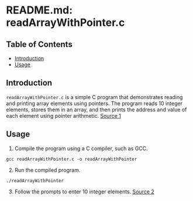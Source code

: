 # README.md: readArrayWithPointer.c

## Table of Contents
- [Introduction](#introduction)
- [Usage](#usage)

## Introduction
`readArrayWithPointer.c` is a simple C program that demonstrates reading and printing array elements using pointers. The program reads 10 integer elements, stores them in an array, and then prints the address and value of each element using pointer arithmetic. [Source 1](https://www.freecodecamp.org/news/how-to-write-a-good-readme-file/)

## Usage
1. Compile the program using a C compiler, such as GCC.
```
gcc readArrayWithPointer.c -o readArrayWithPointer
```
2. Run the compiled program.
```
./readArrayWithPointer
```
3. Follow the prompts to enter 10 integer elements. [Source 2](https://docs.github.com/articles/markdown-basics)
